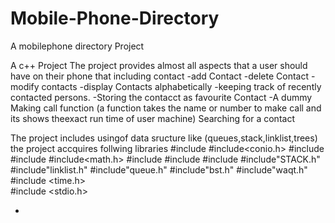 # Mobile-Phone-Directory
A  mobilephone  directory Project

A c++ Project
The project provides almost all aspects that a user should have on their phone that including contact
-add Contact
-delete Contact
-modify contacts 
-display  Contacts alphabetically 
-keeping track of  recently contacted persons.
-Storing the contacct as favourite Contact
-A dummy Making call function (a   function takes the name or number to make  call and  its shows theexact run time of  user machine)
Searching for a contact

The project includes usingof data sructure like  (queues,stack,linklist,trees)
the project accquires follwing libraries
#include<iostream>
#include<conio.h>
#include<string>
#include<iomanip>
#include<math.h>
#include<ctime>
#include<cstdlib>
#include<cstring>
#include"STACK.h"
#include"linklist.h"
#include"queue.h"
#include"bst.h"
#include"waqt.h"
#include <time.h>   
#include <stdio.h>



-
